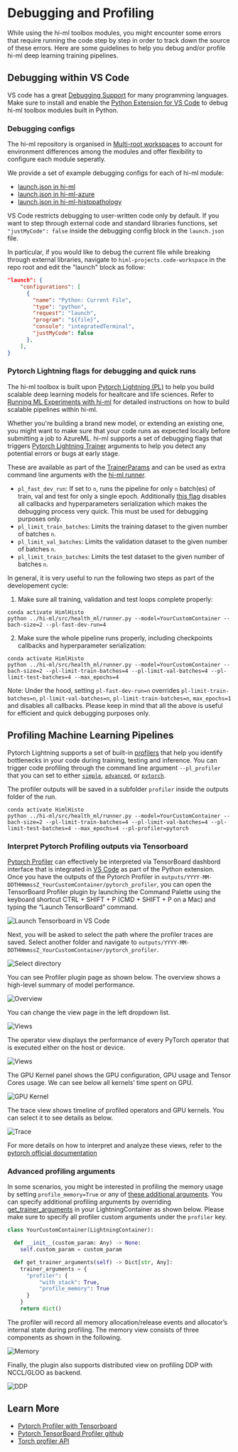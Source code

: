 # Debugging and Profiling

While using the hi-ml toolbox modules, you might encounter some errors that require running the code step by step in
order to track down the source of these errors. Here are some guidelines to help you debug and/or profile hi-ml deep
learning training pipelines.

## Debugging within VS Code

VS code has a great [Debugging Support](https://code.visualstudio.com/docs/editor/debugging) for many programming
languages. Make sure to install and enable the [Python Extension for VS Code](https://marketplace.visualstudio.com/items?itemName=ms-python.python)
to debug hi-ml toolbox modules built in Python.

### Debugging configs

The hi-ml repository is organised in
[Multi-root workspaces](https://code.visualstudio.com/docs/editor/workspaces#_multiroot-workspaces) to account
for environment differences among the modules and offer flexibility to configure each module seperatly.

We provide a set of example debugging configs for each of hi-ml module:

* [launch.json in hi-ml](https://github.com/microsoft/hi-ml/tree/main/hi-ml/.vscode/launch.json)
* [launch.json in hi-ml-azure](https://github.com/microsoft/hi-ml/tree/main/hi-ml-azure/.vscode/launch.json)
* [launch.json in hi-ml-histopathology](https://github.com/microsoft/hi-ml/tree/main/hi-ml-histopathology/.vscode/launch.json)

VS Code restricts debugging to user-written code only by default. If you want to step through external code and
standard libraries functions, set `"justMyCode": false` inside the debugging config block in the `launch.json` file.

In particular, if you would like to debug the current file while breaking through external libraries, navigate to
`himl-projects.code-workspace` in the repo root and edit the "launch" block as follow:

```json
"launch": {
    "configurations": [
      {
        "name": "Python: Current File",
        "type": "python",
        "request": "launch",
        "program": "${file}",
        "console": "integratedTerminal",
        "justMyCode": false
      },
    ],
}
```

### Pytorch Lightning flags for debugging and quick runs

The hi-ml toolbox is built upon [Pytorch Lightning (PL)](https://www.pytorchlightning.ai/) to help you build scalable
deep learning models for healtcare and life sciences. Refer to [Running ML Experiments with hi-ml](runner.md) for
detailed instructions on how to build scalable pipelines within hi-ml.

Whether you're building a brand new model, or extending an existing one, you might want to make sure that your
code runs as expected locally before submitting a job to AzureML. hi-ml supports a set of debugging flags that triggers
[Pytorch Lightning Trainer](https://pytorch-lightning.readthedocs.io/en/stable/common/trainer.html#trainer) arguments to
help you detect any potential errors or bugs at early stage.

These are available as part of the
[TrainerParams](https://github.com/microsoft/hi-ml/blob/96b8ba60ebf84416f5c9b13e2df15ee07a13e6bb/hi-ml/src/health_ml/deep_learning_config.py#L357)
and can be used as extra command line arguments with the [hi-ml
runner](https://github.com/microsoft/hi-ml/blob/746c8b58c1af71f71eeaaac2a8584be1d9a5386f/hi-ml/src/health_ml/runner.py#L107).

* `pl_fast_dev_run`: If set to `n`, runs the pipeline for only `n` batch(es) of train, val and test for only a single
  epoch. Additionally [this flag](https://pytorch-lightning.readthedocs.io/en/stable/common/debugging.html#fast-dev-run)
  disables all callbacks and hyperparameters serialization which makes the debugging process very quick. This must be
  used for debugging purposes only.
* `pl_limit_train_batches`: Limits the training dataset to the given number of batches `n`.
* `pl_limit_val_batches`: Limits the validation dataset to the given number of batches `n`.
* `pl_limit_train_batches`: Limits the test dataset to the given number of batches `n`.

In general, it is very useful to run the following two steps as part of the developement cycle:

1. Make sure all training, validation and test loops complete properly:

```shell
conda activate HimlHisto
python ../hi-ml/src/health_ml/runner.py --model=YourCustomContainer --bach-size=2 --pl-fast-dev-run=4
```

2. Make sure the whole pipeline runs properly, including checkpoints callbacks and hyperparameter serialization:

```shell
conda activate HimlHisto
python ../hi-ml/src/health_ml/runner.py --model=YourCustomContainer --bach-size=2 --pl-limit-train-batches=4 --pl-limit-val-batches=4 --pl-limit-test-batches=4 --max_epochs=4
```

Note: Under the hood, setting `pl-fast-dev-run=n` overrides
`pl-limit-train-batches=n`, `pl-limit-val-batches=n`, `pl-limit-train-batches=n`, `max_epochs=1` and disables all
callbacks. Please keep in mind that all the above is useful for efficient and quick debugging purposes only.

## Profiling Machine Learning Pipelines

Pytorch Lightning supports a set of built-in
[profilers](https://pytorch-lightning.readthedocs.io/en/stable/advanced/profiler.html) that help you identify
bottlenecks in your code during training, testing and inference. You can trigger code profiling through the command line
argument `--pl_profiler` that you can set to either
[`simple`](https://pytorch-lightning.readthedocs.io/en/stable/advanced/profiler.html#simple-profiler),
[`advanced`](https://pytorch-lightning.readthedocs.io/en/stable/advanced/profiler.html#simple-profiler), or
[`pytorch`](https://pytorch-lightning.readthedocs.io/en/stable/advanced/profiler.html#pytorch-profiler).

The profiler outputs will be saved in a subfolder `profiler` inside the outputs folder of the run.

```shell
conda activate HimlHisto
python ../hi-ml/src/health_ml/runner.py --model=YourCustomContainer --bach-size=2 --pl-limit-train-batches=4 --pl-limit-val-batches=4 --pl-limit-test-batches=4 --max_epochs=4 --pl-profiler=pytorch
```

### Interpret Pytorch Profiling outputs via Tensorboard

[Pytorch Profiler](https://pytorch.org/tutorials/recipes/recipes/profiler_recipe.html) can effectively be interpreted via
TensorBoard dashbord interface that is integrated in [VS
Code](https://code.visualstudio.com/docs/datascience/pytorch-support#_tensorboard-integration) as part of the Python
extension. Once you have the outputs of the Pytorch Profiler in `outputs/YYYY-MM-DDTHHmmssZ_YourCustomContainer/pytorch_profiler`, you can
open the TensorBoard Profiler plugin by launching the Command Palette using the keyboard shortcut CTRL + SHIFT + P (CMD
\+ SHIFT + P on a Mac) and typing the “Launch TensorBoard” command.

![Launch Tensorboard in VS Code](./images/tensorboard/palette.png)

Next, you will be asked to select the path where the profiler traces are saved. Select another folder and navigate to `outputs/YYYY-MM-DDTHHmmssZ_YourCustomContainer/pytorch_profiler`.

![Select directory](./images/tensorboard/select_dir.png)

You can see Profiler plugin page as shown below. The overview shows a high-level summary of model performance.

![Overview](./images/tensorboard/overview.png)

You can change the view page in the left dropdown list.

![Views](./images/tensorboard/change_views.png)

The operator view displays the performance of every PyTorch operator that is executed either on the host or device.

![Views](./images/tensorboard/operator.png)

The GPU Kernel panel shows the GPU configuration, GPU usage and Tensor Cores usage. We can see below all kernels’ time spent on GPU.

![GPU Kernel](./images/tensorboard/gpu_kernel.png)

The trace view shows timeline of profiled operators and GPU kernels. You can select it to see details as below.

![Trace](./images/tensorboard/trace.png)

For more details on how to interpret and analyze these views, refer to the [pytorch official
documentation](https://pytorch.org/tutorials/intermediate/tensorboard_profiler_tutorial.html#use-tensorboard-to-view-results-and-analyze-model-performance)

### Advanced profiling arguments

In some scenarios, you might be interested in profiling the memory usage by setting
`profile_memory=True` or any of [these additional arguments](https://pytorch.org/tutorials/intermediate/tensorboard_profiler_tutorial.html).
You can specify additional profiling arguments by overriding
[get_trainer_arguments](https://github.com/microsoft/hi-ml/blob/e31236d709384a294bb71b096dcd9369afce4dba/hi-ml/src/health_ml/lightning_container.py#L70)
in your LightningContainer as shown below. Please make sure to specify all profiler custom arguments under the
`profiler` key.

```python
class YourCustomContainer(LightningContainer):

  def __init__(custom_param: Any) -> None:
    self.custom_param = custom_param

  def get_trainer_arguments(self) -> Dict[str, Any]:
    trainer_arguments = {
      "profiler": {
          "with_stack": True,
          "profile_memory": True
      }
    }
    return dict()
```

The profiler will record all memory allocation/release events and allocator’s internal state during profiling. The
memory view consists of three components as shown in the following.

![Memory](./images/tensorboard/memory.png)

Finally, the plugin also supports distributed view on profiling DDP with NCCL/GLOO as backend.

![DDP](./images/tensorboard/distributed.png)

## Learn More

* [Pytorch Profiler with Tensorboard](https://pytorch.org/tutorials/intermediate/tensorboard_profiler_tutorial.html)
* [Pytorch TensorBoard Profiler github](https://github.com/pytorch/kineto/tree/main/tb_plugin)
* [Torch profiler API](https://pytorch.org/docs/master/profiler.html)
